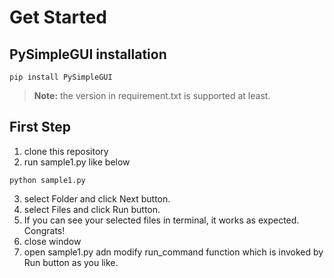 # Get Started
## PySimpleGUI installation
```
pip install PySimpleGUI
```

> **Note:**
> the version in requirement.txt is supported at least.

## First Step
1. clone this repository
2. run sample1.py like below
```
python sample1.py
```
3. select Folder and click Next button.
4. select Files and click Run button.
5. If you can see your selected files in terminal, it works as expected. Congrats!
6. close window
7. open sample1.py adn modify run_command function which is invoked by Run button as you like.


